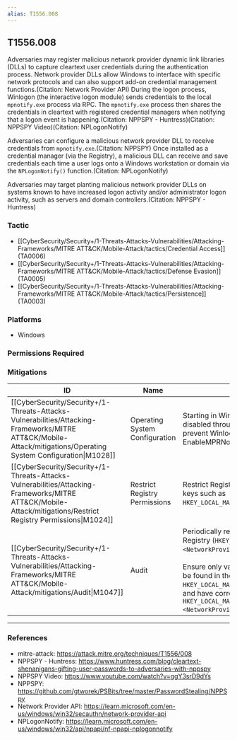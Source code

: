 ```yaml
---
alias: T1556.008
---
```


## T1556.008

Adversaries may register malicious network provider dynamic link libraries (DLLs) to capture cleartext user credentials during the authentication process. Network provider DLLs allow Windows to interface with specific network protocols and can also support add-on credential management functions.(Citation: Network Provider API) During the logon process, Winlogon (the interactive logon module) sends credentials to the local `mpnotify.exe` process via RPC. The `mpnotify.exe` process then shares the credentials in cleartext with registered credential managers when notifying that a logon event is happening.(Citation: NPPSPY - Huntress)(Citation: NPPSPY Video)(Citation: NPLogonNotify) 

Adversaries can configure a malicious network provider DLL to receive credentials from `mpnotify.exe`.(Citation: NPPSPY) Once installed as a credential manager (via the Registry), a malicious DLL can receive and save credentials each time a user logs onto a Windows workstation or domain via the `NPLogonNotify()` function.(Citation: NPLogonNotify)

Adversaries may target planting malicious network provider DLLs on systems known to have increased logon activity and/or administrator logon activity, such as servers and domain controllers.(Citation: NPPSPY - Huntress)


### Tactic
- [[CyberSecurity/Security+/1-Threats-Attacks-Vulnerabilities/Attacking-Frameworks/MITRE ATT&CK/Mobile-Attack/tactics/Credential Access]] (TA0006)
- [[CyberSecurity/Security+/1-Threats-Attacks-Vulnerabilities/Attacking-Frameworks/MITRE ATT&CK/Mobile-Attack/tactics/Defense Evasion]] (TA0005)
- [[CyberSecurity/Security+/1-Threats-Attacks-Vulnerabilities/Attacking-Frameworks/MITRE ATT&CK/Mobile-Attack/tactics/Persistence]] (TA0003)

### Platforms
- Windows

### Permissions Required

### Mitigations

| ID | Name | Description |
| --- | --- | --- |
| [[CyberSecurity/Security+/1-Threats-Attacks-Vulnerabilities/Attacking-Frameworks/MITRE ATT&CK/Mobile-Attack/mitigations/Operating System Configuration\|M1028]] | Operating System Configuration | Starting in Windows 11 22H2, the `EnableMPRNotifications` policy can be disabled through Group Policy or through a configuration service provider to prevent Winlogon from sending credentials to network providers.(Citation: EnableMPRNotifications) |
| [[CyberSecurity/Security+/1-Threats-Attacks-Vulnerabilities/Attacking-Frameworks/MITRE ATT&CK/Mobile-Attack/mitigations/Restrict Registry Permissions\|M1024]] | Restrict Registry Permissions | Restrict Registry permissions to disallow the modification of sensitive Registry keys such as `HKEY_LOCAL_MACHINE\SYSTEM\CurrentControlSet\Control\NetworkProvider\Order`. |
| [[CyberSecurity/Security+/1-Threats-Attacks-Vulnerabilities/Attacking-Frameworks/MITRE ATT&CK/Mobile-Attack/mitigations/Audit\|M1047]] | Audit | Periodically review for new and unknown network provider DLLs within the Registry (`HKEY_LOCAL_MACHINE\SYSTEM\CurrentControlSet\Services\<NetworkProviderName>\NetworkProvider\ProviderPath`).<br /><br />Ensure only valid network provider DLLs are registered. The name of these can be found in the Registry key at `HKEY_LOCAL_MACHINE\SYSTEM\CurrentControlSet\Control\NetworkProvider\Order`, and have corresponding service subkey pointing to a DLL at `HKEY_LOCAL_MACHINE\SYSTEM\CurrentC ontrolSet\Services\<NetworkProviderName>\NetworkProvider`. |


---
### References

- mitre-attack: https://attack.mitre.org/techniques/T1556/008
- NPPSPY - Huntress: https://www.huntress.com/blog/cleartext-shenanigans-gifting-user-passwords-to-adversaries-with-nppspy
- NPPSPY Video: https://www.youtube.com/watch?v=ggY3srD9dYs
- NPPSPY: https://github.com/gtworek/PSBits/tree/master/PasswordStealing/NPPSpy
- Network Provider API: https://learn.microsoft.com/en-us/windows/win32/secauthn/network-provider-api
- NPLogonNotify: https://learn.microsoft.com/en-us/windows/win32/api/npapi/nf-npapi-nplogonnotify
